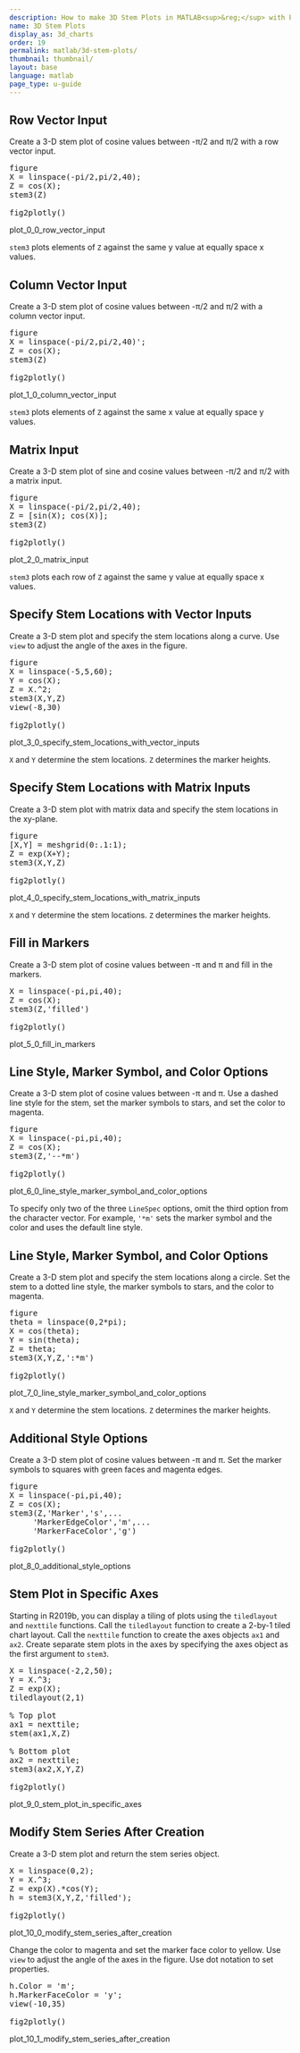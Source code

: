 ```yaml
---
description: How to make 3D Stem Plots in MATLAB<sup>&reg;</sup> with Plotly.
name: 3D Stem Plots
display_as: 3d_charts
order: 19
permalink: matlab/3d-stem-plots/
thumbnail: thumbnail/
layout: base
language: matlab
page_type: u-guide
---
```


## Row Vector Input

Create a 3-D stem plot of cosine values between -π/2 and π/2 with a row vector input. 

<pre class="mcode">
figure
X = linspace(-pi/2,pi/2,40);
Z = cos(X);
stem3(Z)

fig2plotly()
</pre>

plot_0_0_row_vector_input

`stem3` plots elements of `Z` against the same y value at equally space x values. 



<!--------------------- EXAMPLE BREAK ------------------------->

## Column Vector Input

Create a 3-D stem plot of cosine values between -π/2 and π/2 with a column vector input. 

<pre class="mcode">
figure
X = linspace(-pi/2,pi/2,40)';
Z = cos(X);
stem3(Z)

fig2plotly()
</pre>

plot_1_0_column_vector_input

`stem3` plots elements of `Z` against the same x value at equally space y values. 



<!--------------------- EXAMPLE BREAK ------------------------->

## Matrix Input

Create a 3-D stem plot of sine and cosine values between -π/2 and π/2 with a matrix input. 

<pre class="mcode">
figure
X = linspace(-pi/2,pi/2,40);
Z = [sin(X); cos(X)];
stem3(Z)

fig2plotly()
</pre>

plot_2_0_matrix_input

`stem3` plots each row of `Z` against the same y value at equally space x values. 



<!--------------------- EXAMPLE BREAK ------------------------->

## Specify Stem Locations with Vector Inputs

Create a 3-D stem plot and specify the stem locations along a curve. Use `view` to adjust the angle of the axes in the figure. 

<pre class="mcode">
figure
X = linspace(-5,5,60);
Y = cos(X);
Z = X.^2;
stem3(X,Y,Z)
view(-8,30)

fig2plotly()
</pre>

plot_3_0_specify_stem_locations_with_vector_inputs

`X` and `Y` determine the stem locations. `Z` determines the marker heights. 



<!--------------------- EXAMPLE BREAK ------------------------->

## Specify Stem Locations with Matrix Inputs

Create a 3-D stem plot with matrix data and specify the stem locations in the xy-plane. 

<pre class="mcode">
figure
[X,Y] = meshgrid(0:.1:1);
Z = exp(X+Y);
stem3(X,Y,Z)

fig2plotly()
</pre>

plot_4_0_specify_stem_locations_with_matrix_inputs

`X` and `Y` determine the stem locations. `Z` determines the marker heights. 



<!--------------------- EXAMPLE BREAK ------------------------->

## Fill in Markers

Create a 3-D stem plot of cosine values between -π and π and fill in the markers.

<pre class="mcode">
X = linspace(-pi,pi,40);
Z = cos(X);
stem3(Z,'filled')

fig2plotly()
</pre>

plot_5_0_fill_in_markers



<!--------------------- EXAMPLE BREAK ------------------------->

## Line Style, Marker Symbol, and Color Options

Create a 3-D stem plot of cosine values between -π and π. Use a dashed line style for the stem, set the marker symbols to stars, and set the color to magenta.

<pre class="mcode">
figure
X = linspace(-pi,pi,40);
Z = cos(X);
stem3(Z,'--*m')

fig2plotly()
</pre>

plot_6_0_line_style_marker_symbol_and_color_options

To specify only two of the three `LineSpec` options, omit the third option from the character vector. For example, `'*m'` sets the marker symbol and the color and uses the default line style.



<!--------------------- EXAMPLE BREAK ------------------------->

## Line Style, Marker Symbol, and Color Options

Create a 3-D stem plot and specify the stem locations along a circle. Set the stem to a dotted line style, the marker symbols to stars, and the color to magenta. 

<pre class="mcode">
figure
theta = linspace(0,2*pi);
X = cos(theta);
Y = sin(theta);
Z = theta;
stem3(X,Y,Z,':*m')

fig2plotly()
</pre>

plot_7_0_line_style_marker_symbol_and_color_options

`X` and `Y` determine the stem locations. `Z` determines the marker heights. 



<!--------------------- EXAMPLE BREAK ------------------------->

## Additional Style Options

Create a 3-D stem plot of cosine values between -π and π. Set the marker symbols to squares with green faces and magenta edges. 

<pre class="mcode">
figure
X = linspace(-pi,pi,40);
Z = cos(X);
stem3(Z,'Marker','s',...
     'MarkerEdgeColor','m',...
     'MarkerFaceColor','g')

fig2plotly()
</pre>

plot_8_0_additional_style_options



<!--------------------- EXAMPLE BREAK ------------------------->

## Stem Plot in Specific Axes

Starting in R2019b, you can display a tiling of plots using the `tiledlayout` and `nexttile` functions. Call the `tiledlayout` function to create a 2-by-1 tiled chart layout. Call the `nexttile` function to create the axes objects `ax1` and `ax2`. Create separate stem plots in the axes by specifying the axes object as the first argument to `stem3`.

<pre class="mcode">
X = linspace(-2,2,50);
Y = X.^3;
Z = exp(X);
tiledlayout(2,1)

% Top plot
ax1 = nexttile;
stem(ax1,X,Z)

% Bottom plot
ax2 = nexttile;  
stem3(ax2,X,Y,Z)

fig2plotly()
</pre>

plot_9_0_stem_plot_in_specific_axes



<!--------------------- EXAMPLE BREAK ------------------------->

## Modify Stem Series After Creation

Create a 3-D stem plot and return the stem series object.

<pre class="mcode">
X = linspace(0,2);
Y = X.^3;
Z = exp(X).*cos(Y);
h = stem3(X,Y,Z,'filled');

fig2plotly()
</pre>

plot_10_0_modify_stem_series_after_creation

Change the color to magenta and set the marker face color to yellow. Use `view` to adjust the angle of the axes in the figure. Use dot notation to set properties.

<pre class="mcode">
h.Color = 'm';
h.MarkerFaceColor = 'y';
view(-10,35)

fig2plotly()
</pre>

plot_10_1_modify_stem_series_after_creation



<!--------------------- EXAMPLE BREAK ------------------------->

